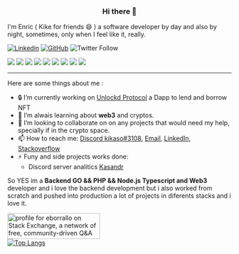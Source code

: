 
<h3 align="center">Hi there 👋</h3>
<p align="center">
    
I'm Enric ( Kike for friends 😄 ) a software developer by day and also by night, sometimes, only when I feel like it, really.
</p>

[![Linkedin](https://img.shields.io/badge/-Eborrallo-blue?style=flat-square&logo=Linkedin&logoColor=white&link=https://www.linkedin.com/in/eborrallo/)](https://www.linkedin.com/in/eborrallo/)
[![GitHub](https://img.shields.io/github/followers/eborrallo?label=follow&style=social)](https://github.com/gkhan205)
![Twitter Follow](https://img.shields.io/twitter/follow/kikaso995?style=social)

<p>
<a href="#"><img src="https://img.shields.io/badge/Solidity-Enthusiast-_.svg?logo=Solidity&color=green"></a>
<a href="#"><img src="https://img.shields.io/badge/JS-Expert-_.svg?logo=Javascript"></a>
<a href="#"><img src="https://img.shields.io/badge/TS-Expert-_.svg?logo=Typescript"></a>
<a href="#"><img src="https://img.shields.io/badge/PHP-Expert-_.svg?logo=Php"></a>
<a href="#"><img src="https://img.shields.io/badge/React-Enthusiast-_.svg?logo=React&color=green"></a>
<a href="#"><img src="https://img.shields.io/badge/Flutter-Enthusiast-_.svg?logo=Flutter&color=green"></a>
<a href="#"><img src="https://img.shields.io/badge/TDD-Advocate-_.svg?color=blue"></a>
<a href="#"><img src="https://img.shields.io/badge/DDD-Advocate-_.svg?color=blue"></a>
<a href="#"><img src="https://img.shields.io/badge/Clean%20Code-Advocate-_.svg?color=blue"></a>
</p>

---
Here are some things about me :
- 🔒 I’m currently working on [Unlockd Protocol](https://www.unlockd.finance/) a Dapp to lend and borrow NFT
- 🌱 I’m alwais learning about **web3** and cryptos.
- 👯 I’m looking to collaborate on  on any projects that would need my help, specially if in the crypto space.
- 📫 How to reach me: [Discord kikaso#3108](https://discordapp.com/users/184728912763420672/), [Email](mailto:borrallorodriguez@gmail.com), [LinkedIn](https://www.linkedin.com/in/eborrallo/), [Stackoverflow](https://stackoverflow.com/users/9033868/eborrallo)
- ⚡ Funy and side projects works done:
    - Discord server analitics [Kasandr](https://kasandr.vercel.app/)

So YES im a **Backend GO && PHP && Node.js Typescript and Web3** developer and i love the backend development but i also worked from scratch and pushed into production a lot of projects in diferents stacks and i love it.


<a href="https://stackexchange.com/users/12392412"><img src="https://stackexchange.com/users/flair/12392412.png" width="208" height="58" alt="profile for eborrallo on Stack Exchange, a network of free, community-driven Q&amp;A sites" title="profile for eborrallo on Stack Exchange, a network of free, community-driven Q&amp;A sites"></a>
<br/>
[![Top Langs](https://github-readme-stats.vercel.app/api/top-langs/?username=eborrallo&layout=compact)](https://github.com/eborrallo)

